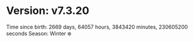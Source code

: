 # Version: v7.3.20
Time since birth: 2669 days, 64057 hours, 3843420 minutes, 230605200 seconds
Season: Winter ❄️
